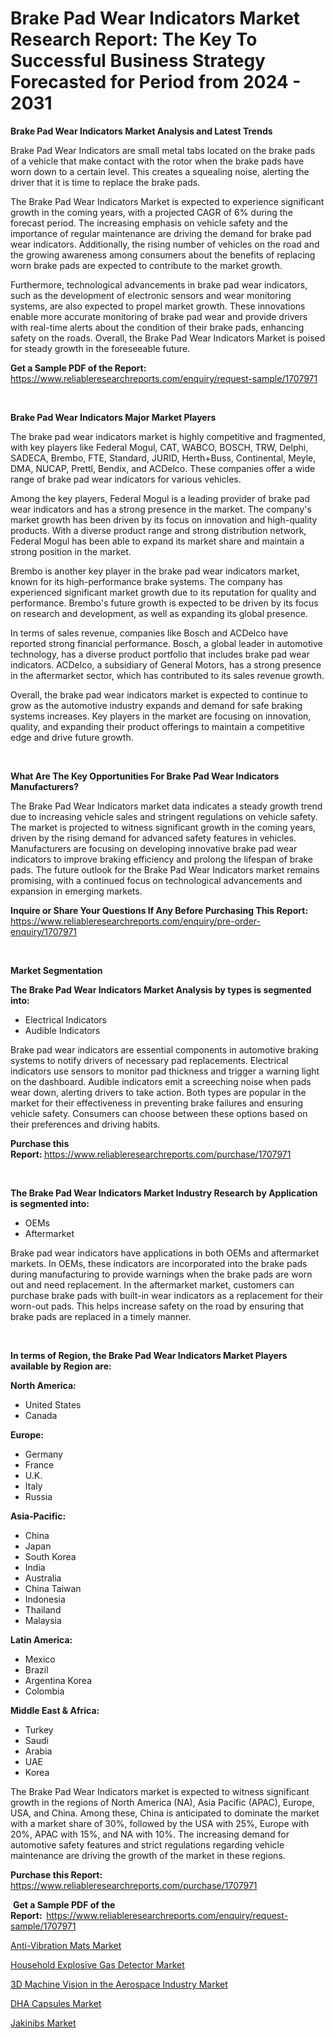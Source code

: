 <p><h1>Brake Pad Wear Indicators Market Research Report: The Key To Successful Business Strategy Forecasted for Period from 2024 - 2031</h1></p><p><strong>Brake Pad Wear Indicators Market Analysis and Latest Trends</strong></p>
<p><p>Brake Pad Wear Indicators are small metal tabs located on the brake pads of a vehicle that make contact with the rotor when the brake pads have worn down to a certain level. This creates a squealing noise, alerting the driver that it is time to replace the brake pads.</p><p>The Brake Pad Wear Indicators Market is expected to experience significant growth in the coming years, with a projected CAGR of 6% during the forecast period. The increasing emphasis on vehicle safety and the importance of regular maintenance are driving the demand for brake pad wear indicators. Additionally, the rising number of vehicles on the road and the growing awareness among consumers about the benefits of replacing worn brake pads are expected to contribute to the market growth.</p><p>Furthermore, technological advancements in brake pad wear indicators, such as the development of electronic sensors and wear monitoring systems, are also expected to propel market growth. These innovations enable more accurate monitoring of brake pad wear and provide drivers with real-time alerts about the condition of their brake pads, enhancing safety on the roads. Overall, the Brake Pad Wear Indicators Market is poised for steady growth in the foreseeable future.</p></p>
<p><strong>Get a Sample PDF of the Report:&nbsp;</strong> <a href="https://www.reliableresearchreports.com/enquiry/request-sample/1707971">https://www.reliableresearchreports.com/enquiry/request-sample/1707971</a></p>
<p>&nbsp;</p>
<p><strong>Brake Pad Wear Indicators Major Market Players</strong></p>
<p><p>The brake pad wear indicators market is highly competitive and fragmented, with key players like Federal Mogul, CAT, WABCO, BOSCH, TRW, Delphi, SADECA, Brembo, FTE, Standard, JURID, Herth+Buss, Continental, Meyle, DMA, NUCAP, Prettl, Bendix, and ACDelco. These companies offer a wide range of brake pad wear indicators for various vehicles.</p><p>Among the key players, Federal Mogul is a leading provider of brake pad wear indicators and has a strong presence in the market. The company's market growth has been driven by its focus on innovation and high-quality products. With a diverse product range and strong distribution network, Federal Mogul has been able to expand its market share and maintain a strong position in the market.</p><p>Brembo is another key player in the brake pad wear indicators market, known for its high-performance brake systems. The company has experienced significant market growth due to its reputation for quality and performance. Brembo's future growth is expected to be driven by its focus on research and development, as well as expanding its global presence.</p><p>In terms of sales revenue, companies like Bosch and ACDelco have reported strong financial performance. Bosch, a global leader in automotive technology, has a diverse product portfolio that includes brake pad wear indicators. ACDelco, a subsidiary of General Motors, has a strong presence in the aftermarket sector, which has contributed to its sales revenue growth.</p><p>Overall, the brake pad wear indicators market is expected to continue to grow as the automotive industry expands and demand for safe braking systems increases. Key players in the market are focusing on innovation, quality, and expanding their product offerings to maintain a competitive edge and drive future growth.</p></p>
<p>&nbsp;</p>
<p><strong>What Are The Key Opportunities For Brake Pad Wear Indicators Manufacturers?</strong></p>
<p><p>The Brake Pad Wear Indicators market data indicates a steady growth trend due to increasing vehicle sales and stringent regulations on vehicle safety. The market is projected to witness significant growth in the coming years, driven by the rising demand for advanced safety features in vehicles. Manufacturers are focusing on developing innovative brake pad wear indicators to improve braking efficiency and prolong the lifespan of brake pads. The future outlook for the Brake Pad Wear Indicators market remains promising, with a continued focus on technological advancements and expansion in emerging markets.</p></p>
<p><strong>Inquire or Share Your Questions If Any Before Purchasing This Report:</strong> <a href="https://www.reliableresearchreports.com/enquiry/pre-order-enquiry/1707971">https://www.reliableresearchreports.com/enquiry/pre-order-enquiry/1707971</a></p>
<p>&nbsp;</p>
<p><strong>Market Segmentation</strong></p>
<p><strong>The Brake Pad Wear Indicators Market Analysis by types is segmented into:</strong></p>
<p><ul><li>Electrical Indicators</li><li>Audible Indicators</li></ul></p>
<p><p>Brake pad wear indicators are essential components in automotive braking systems to notify drivers of necessary pad replacements. Electrical indicators use sensors to monitor pad thickness and trigger a warning light on the dashboard. Audible indicators emit a screeching noise when pads wear down, alerting drivers to take action. Both types are popular in the market for their effectiveness in preventing brake failures and ensuring vehicle safety. Consumers can choose between these options based on their preferences and driving habits.</p></p>
<p><strong>Purchase this Report:&nbsp;</strong><a href="https://www.reliableresearchreports.com/purchase/1707971">https://www.reliableresearchreports.com/purchase/1707971</a></p>
<p>&nbsp;</p>
<p><strong>The Brake Pad Wear Indicators Market Industry Research by Application is segmented into:</strong></p>
<p><ul><li>OEMs</li><li>Aftermarket</li></ul></p>
<p><p>Brake pad wear indicators have applications in both OEMs and aftermarket markets. In OEMs, these indicators are incorporated into the brake pads during manufacturing to provide warnings when the brake pads are worn out and need replacement. In the aftermarket market, customers can purchase brake pads with built-in wear indicators as a replacement for their worn-out pads. This helps increase safety on the road by ensuring that brake pads are replaced in a timely manner.</p></p>
<p>&nbsp;</p>
<p><strong>In terms of Region, the Brake Pad Wear Indicators Market Players available by Region are:</strong></p>
<p>
    <p> <strong> North America: </strong>
        <ul>
            <li>United States</li>
            <li>Canada</li>
        </ul>
        </p> 
    <p> <strong> Europe: </strong>
        <ul>
            <li>Germany</li>
            <li>France</li>
            <li>U.K.</li>
            <li>Italy</li>
            <li>Russia</li>
        </ul>
        </p> 
    <p> <strong> Asia-Pacific: </strong>
        <ul>
            <li>China</li>
            <li>Japan</li>
            <li>South Korea</li>
            <li>India</li>
            <li>Australia</li>
            <li>China Taiwan</li>
            <li>Indonesia</li>
            <li>Thailand</li>
            <li>Malaysia</li>
        </ul>
        </p> 
    <p> <strong> Latin America: </strong>
        <ul>
            <li>Mexico</li>
            <li>Brazil</li>
            <li>Argentina Korea</li>
            <li>Colombia</li>
        </ul>
        </p> 
    <p> <strong> Middle East & Africa: </strong>
        <ul>
            <li>Turkey</li>
            <li>Saudi</li>
            <li>Arabia</li>
            <li>UAE</li>
            <li>Korea</li>
        </ul>
    </p>
    </p>
<p><p>The Brake Pad Wear Indicators market is expected to witness significant growth in the regions of North America (NA), Asia Pacific (APAC), Europe, USA, and China. Among these, China is anticipated to dominate the market with a market share of 30%, followed by the USA with 25%, Europe with 20%, APAC with 15%, and NA with 10%. The increasing demand for automotive safety features and strict regulations regarding vehicle maintenance are driving the growth of the market in these regions.</p></p>
<p><strong>Purchase this Report: </strong><a href="https://www.reliableresearchreports.com/purchase/1707971">https://www.reliableresearchreports.com/purchase/1707971</a></p>
<p>&nbsp;<strong>Get a Sample PDF of the Report:&nbsp;&nbsp;</strong><a href="https://www.reliableresearchreports.com/enquiry/request-sample/1707971">https://www.reliableresearchreports.com/enquiry/request-sample/1707971</a></p>
<p><strong></strong></p>
<p><p><a href="https://github.com/PeterParrish5/Market-Research-Report-List-3/blob/main/anti-vibration-mats-market.md">Anti-Vibration Mats Market</a></p><p><a href="https://issuu.com/reportprime-2/docs/household-explosive-gas-detector-market-size-2030.">Household Explosive Gas Detector Market</a></p><p><a href="https://github.com/Whitneyboyettebo9kiw7yr13/Market-Research-Report-List-1/blob/main/3d-machine-vision-in-the-aerospace-industry-market.md">3D Machine Vision in the Aerospace Industry Market</a></p><p><a href="https://medium.com/@kathrynlynch04/decoding-dha-capsules-market-metrics-market-share-trends-and-growth-patterns-cba0d851a8bb">DHA Capsules Market</a></p><p><a href="https://medium.com/@kathrynlynch04/jakinibs-market-exploring-market-share-market-trends-and-future-growth-9ca74bfefd41">Jakinibs Market</a></p></p>